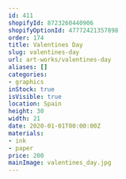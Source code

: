 ```yaml
---
id: 411
shopifyId: 8723260440906
shopifyOptionId: 47772421357898
order: 174
title: Valentines Day
slug: valentines-day
url: art-works/valentines-day
aliases: []
categories:
- graphics
inStock: true
isVisible: true
location: Spain
height: 30
width: 21
date: 2020-01-01T00:00:00Z
materials:
- ink
- paper
price: 200
mainImage: valentines_day.jpg
---
```

